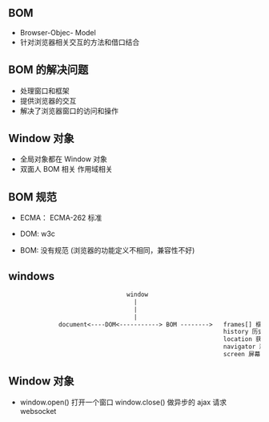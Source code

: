 ## BOM

- Browser-Objec- Model
- 针对浏览器相关交互的方法和借口结合

## BOM 的解决问题

- 处理窗口和框架
- 提供浏览器的交互
- 解决了浏览器窗口的访问和操作

## Window 对象

- 全局对象都在 Window 对象
- 双面人 BOM 相关 作用域相关

## BOM 规范

- ECMA： ECMA-262 标准

- DOM: w3c

- BOM: 没有规范 (浏览器的功能定义不相同，兼容性不好)

## windows

```txt
                                 window
                                   |
                                   |
                                   |
              document<----DOM<-----------> BOM -------->   frames[] 框架的信息
              												history 历史记录
              												location 获取界面的信息
              												navigator 浏览器信息
              												screen 屏幕信息

```

## Window 对象

- window.open() 打开一个窗口 window.close() 做异步的 ajax 请求 websocket
